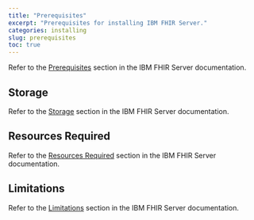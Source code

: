 ```yaml
---
title: "Prerequisites"
excerpt: "Prerequisites for installing IBM FHIR Server."
categories: installing
slug: prerequisites
toc: true
---
```


Refer to the [Prerequisites](https://ibm.github.io/FHIR/cloudpak/1.0/installing/prerequisites/) section in the IBM FHIR Server documentation. 

## Storage

Refer to the [Storage](https://ibm.github.io/FHIR/cloudpak/1.0/installing/prerequisites/#storage) section in the IBM FHIR Server documentation.

## Resources Required

Refer to the [Resources Required](https://ibm.github.io/FHIR/cloudpak/1.0/installing/prerequisites/#resources-required) section in the IBM FHIR Server documentation.

## Limitations

Refer to the [Limitations](https://ibm.github.io/FHIR/cloudpak/1.0/installing/prerequisites/#limitations) section in the IBM FHIR Server documentation.
